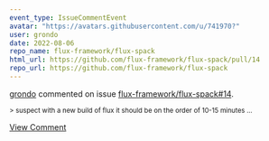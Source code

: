 ```yaml
---
event_type: IssueCommentEvent
avatar: "https://avatars.githubusercontent.com/u/741970?"
user: grondo
date: 2022-08-06
repo_name: flux-framework/flux-spack
html_url: https://github.com/flux-framework/flux-spack/pull/14
repo_url: https://github.com/flux-framework/flux-spack
---
```


<a href='https://github.com/grondo' target='_blank'>grondo</a> commented on issue <a href='https://github.com/flux-framework/flux-spack/pull/14' target='_blank'>flux-framework/flux-spack#14</a>.

<small>>  suspect with a new build of flux it should be on the order of 10-15 minutes...</small>

<a href='https://github.com/flux-framework/flux-spack/pull/14' target='_blank'>View Comment</a>